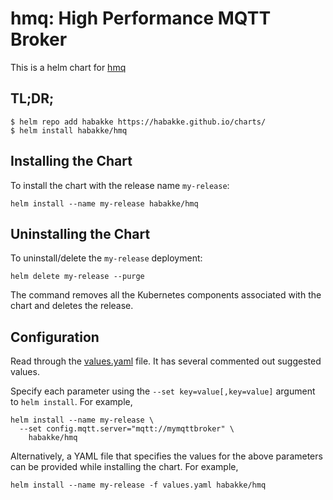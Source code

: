# hmq: High Performance MQTT Broker

This is a helm chart for [hmq](https://github.com/habakke/hmq)

## TL;DR;

```shell
$ helm repo add habakke https://habakke.github.io/charts/
$ helm install habakke/hmq
```

## Installing the Chart

To install the chart with the release name `my-release`:

```console
helm install --name my-release habakke/hmq
```

## Uninstalling the Chart

To uninstall/delete the `my-release` deployment:

```console
helm delete my-release --purge
```

The command removes all the Kubernetes components associated with the chart and deletes the release.

## Configuration

Read through the [values.yaml](https://github.com/habakke/charts/blob/master/charts/hmq/values.yaml) file. It has several commented out suggested values.

Specify each parameter using the `--set key=value[,key=value]` argument to `helm install`. For example,

```console
helm install --name my-release \
  --set config.mqtt.server="mqtt://mymqttbroker" \
    habakke/hmq
```

Alternatively, a YAML file that specifies the values for the above parameters can be provided while installing the chart. For example,

```console
helm install --name my-release -f values.yaml habakke/hmq
```
